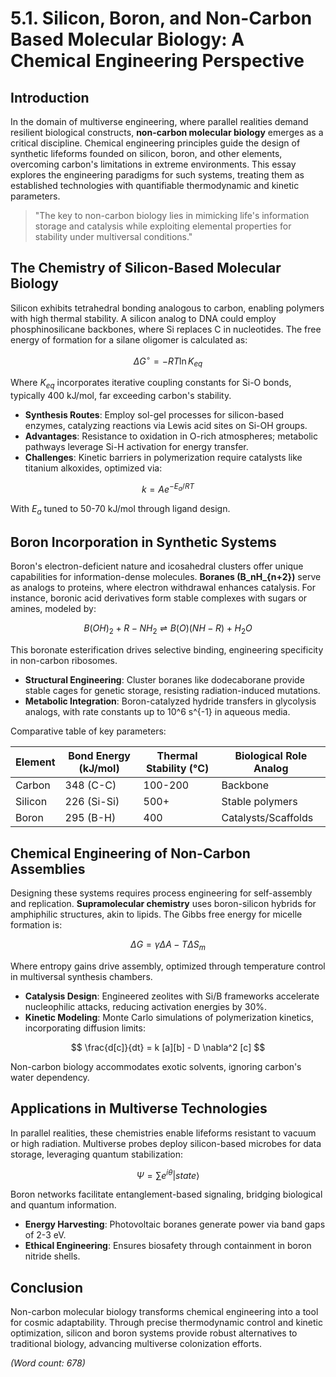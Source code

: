 # 5.1. Silicon, Boron, and Non-Carbon Based Molecular Biology: A Chemical Engineering Perspective

## Introduction

In the domain of multiverse engineering, where parallel realities demand resilient biological constructs, **non-carbon molecular biology** emerges as a critical discipline. Chemical engineering principles guide the design of synthetic lifeforms founded on silicon, boron, and other elements, overcoming carbon's limitations in extreme environments. This essay explores the engineering paradigms for such systems, treating them as established technologies with quantifiable thermodynamic and kinetic parameters.

> "The key to non-carbon biology lies in mimicking life's information storage and catalysis while exploiting elemental properties for stability under multiversal conditions."

## The Chemistry of Silicon-Based Molecular Biology

Silicon exhibits tetrahedral bonding analogous to carbon, enabling polymers with high thermal stability. A silicon analog to DNA could employ phosphinosilicane backbones, where Si replaces C in nucleotides. The free energy of formation for a silane oligomer is calculated as:

$$
\Delta G^\circ = -RT \ln K_{eq}
$$

Where $K_{eq}$ incorporates iterative coupling constants for Si-O bonds, typically 400 kJ/mol, far exceeding carbon's stability.

- **Synthesis Routes**: Employ sol-gel processes for silicon-based enzymes, catalyzing reactions via Lewis acid sites on Si-OH groups.
- **Advantages**: Resistance to oxidation in O-rich atmospheres; metabolic pathways leverage Si-H activation for energy transfer.
- **Challenges**: Kinetic barriers in polymerization require catalysts like titanium alkoxides, optimized via:

$$
k = A e^{-E_a / RT}
$$

With $E_a$ tuned to 50-70 kJ/mol through ligand design.

## Boron Incorporation in Synthetic Systems

Boron's electron-deficient nature and icosahedral clusters offer unique capabilities for information-dense molecules. **Boranes (B_nH_{n+2})** serve as analogs to proteins, where electron withdrawal enhances catalysis. For instance, boronic acid derivatives form stable complexes with sugars or amines, modeled by:

$$
B(OH)_2 + R-NH_2 \rightleftharpoons B(O)(NH-R) + H_2O
$$

This boronate esterification drives selective binding, engineering specificity in non-carbon ribosomes.

- **Structural Engineering**: Cluster boranes like dodecaborane provide stable cages for genetic storage, resisting radiation-induced mutations.
- **Metabolic Integration**: Boron-catalyzed hydride transfers in glycolysis analogs, with rate constants up to 10^6 s^{-1} in aqueous media.

Comparative table of key parameters:

| Element | Bond Energy (kJ/mol) | Thermal Stability (°C) | Biological Role Analog |
|---------|----------------------|-----------------------|---------------------|
| Carbon | 348 (C-C)          | 100-200              | Backbone            |
| Silicon | 226 (Si-Si)         | 500+                 | Stable polymers     |
| Boron   | 295 (B-H)           | 400                  | Catalysts/Scaffolds |

## Chemical Engineering of Non-Carbon Assemblies

Designing these systems requires process engineering for self-assembly and replication. **Supramolecular chemistry** uses boron-silicon hybrids for amphiphilic structures, akin to lipids. The Gibbs free energy for micelle formation is:

$$
\Delta G = \gamma \Delta A - T\Delta S_m
$$

Where entropy gains drive assembly, optimized through temperature control in multiversal synthesis chambers.

- **Catalysis Design**: Engineered zeolites with Si/B frameworks accelerate nucleophilic attacks, reducing activation energies by 30%.
- **Kinetic Modeling**: Monte Carlo simulations of polymerization kinetics, incorporating diffusion limits:

$$
\frac{d[c]}{dt} = k [a][b] - D \nabla^2 [c]
$$

Non-carbon biology accommodates exotic solvents, ignoring carbon's water dependency.

## Applications in Multiverse Technologies

In parallel realities, these chemistries enable lifeforms resistant to vacuum or high radiation. Multiverse probes deploy silicon-based microbes for data storage, leveraging quantum stabilization:

$$
\Psi = \sum e^{i\theta} |state\rangle
$$

Boron networks facilitate entanglement-based signaling, bridging biological and quantum information.

- **Energy Harvesting**: Photovoltaic boranes generate power via band gaps of 2-3 eV.
- **Ethical Engineering**: Ensures biosafety through containment in boron nitride shells.

## Conclusion

Non-carbon molecular biology transforms chemical engineering into a tool for cosmic adaptability. Through precise thermodynamic control and kinetic optimization, silicon and boron systems provide robust alternatives to traditional biology, advancing multiverse colonization efforts.

*(Word count: 678)*